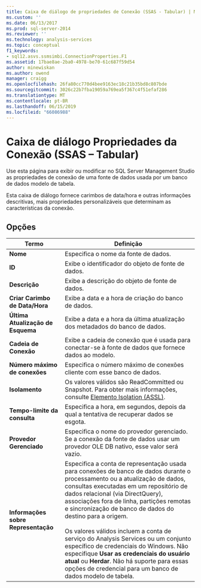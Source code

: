 ```yaml
---
title: Caixa de diálogo de propriedades de Conexão (SSAS - Tabular) | Microsoft Docs
ms.custom: ''
ms.date: 06/13/2017
ms.prod: sql-server-2014
ms.reviewer: ''
ms.technology: analysis-services
ms.topic: conceptual
f1_keywords:
- sql12.asvs.ssmsimbi.ConnectionProperties.F1
ms.assetid: 17bae8ae-2ba0-4978-be70-61c687f59d54
author: minewiskan
ms.author: owend
manager: craigg
ms.openlocfilehash: 26fa80cc770d4bee9163ec18c21b35bd8c807bde
ms.sourcegitcommit: 3026c22b7fba19059a769ea5f367c4f51efaf286
ms.translationtype: MT
ms.contentlocale: pt-BR
ms.lasthandoff: 06/15/2019
ms.locfileid: "66086988"
---
```

# <a name="connection-properties-dialog-box-ssas---tabular"></a>Caixa de diálogo Propriedades da Conexão (SSAS – Tabular)
  Use esta página para exibir ou modificar no SQL Server Management Studio as propriedades de conexão de uma fonte de dados usada por um banco de dados modelo de tabela.  
  
 Esta caixa de diálogo fornece carimbos de data/hora e outras informações descritivas, mais propriedades personalizáveis que determinam as características da conexão.  
  
## <a name="options"></a>Opções  
  
|Termo|Definição|  
|----------|----------------|  
|**Nome**|Especifica o nome da fonte de dados.|  
|**ID**|Exibe o identificador do objeto de fonte de dados.|  
|**Descrição**|Exibe a descrição do objeto de fonte de dados.|  
|**Criar Carimbo de Data/Hora**|Exibe a data e a hora de criação do banco de dados.|  
|**Última Atualização de Esquema**|Exibe a data e a hora da última atualização dos metadados do banco de dados.|  
|**Cadeia de Conexão**|Exibe a cadeia de conexão que é usada para conectar-se à fonte de dados que fornece dados ao modelo.|  
|**Número máximo de conexões**|Especifica o número máximo de conexões cliente com esse banco de dados.|  
|**Isolamento**|Os valores válidos são ReadCommitted ou Snapshot. Para obter mais informações, consulte [Elemento Isolation &#40;ASSL&#41;](https://docs.microsoft.com/bi-reference/assl/properties/isolation-element-assl).|  
|**Tempo-limite da consulta**|Especifica a hora, em segundos, depois da qual a tentativa de recuperar dados se esgota.|  
|**Provedor Gerenciado**|Especifica o nome do provedor gerenciado. Se a conexão da fonte de dados usar um provedor OLE DB nativo, esse valor será vazio.|  
|**Informações sobre Representação**|Especifica a conta de representação usada para conexões de banco de dados durante o processamento ou a atualização de dados, consultas executadas em um repositório de dados relacional (via DirectQuery), associações fora de linha, partições remotas e sincronização de banco de dados do destino para a origem.<br /><br /> Os valores válidos incluem a conta de serviço do Analysis Services ou um conjunto específico de credenciais do Windows. Não especifique **Usar as credenciais do usuário atual** ou **Herdar**. Não há suporte para essas opções de credencial para um banco de dados modelo de tabela.|  
  
  
